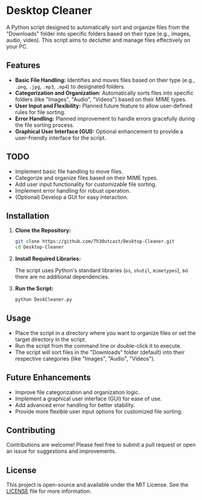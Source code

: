 # Desktop Cleaner

A Python script designed to automatically sort and organize files from the "Downloads" folder into specific folders based on their type (e.g., images, audio, video). This script aims to declutter and manage files effectively on your PC.

## Features

- **Basic File Handling:** Identifies and moves files based on their type (e.g., `.png`, `.jpg`, `.mp3`, `.mp4`) to designated folders.
- **Categorization and Organization:** Automatically sorts files into specific folders (like "Images", "Audio", "Videos") based on their MIME types.
- **User Input and Flexibility:** Planned future feature to allow user-defined rules for file sorting.
- **Error Handling:** Planned improvement to handle errors gracefully during the file sorting process.
- **Graphical User Interface (GUI):** Optional enhancement to provide a user-friendly interface for the script.

## TODO

- Implement basic file handling to move files.
- Categorize and organize files based on their MIME types.
- Add user input functionality for customizable file sorting.
- Implement error handling for robust operation.
- (Optional) Develop a GUI for easy interaction.

## Installation

1. **Clone the Repository:**

   ```bash
   git clone https://github.com/Th30utcast/Desktop-Cleaner.git
   cd Desktop-Cleaner
   ```

2. **Install Required Libraries:**

   The script uses Python's standard libraries (`os`, `shutil`, `mimetypes`), so there are no additional dependencies.

3. **Run the Script:**

   ```bash
   python DeskCleaner.py
   ```

## Usage

- Place the script in a directory where you want to organize files or set the target directory in the script.
- Run the script from the command line or double-click it to execute.
- The script will sort files in the "Downloads" folder (default) into their respective categories (like "Images", "Audio", "Videos").

## Future Enhancements

- Improve file categorization and organization logic.
- Implement a graphical user interface (GUI) for ease of use.
- Add advanced error handling for better stability.
- Provide more flexible user input options for customized file sorting.

## Contributing

Contributions are welcome! Please feel free to submit a pull request or open an issue for suggestions and improvements.

## License

This project is open-source and available under the MIT License. See the [LICENSE](LICENSE) file for more information.
